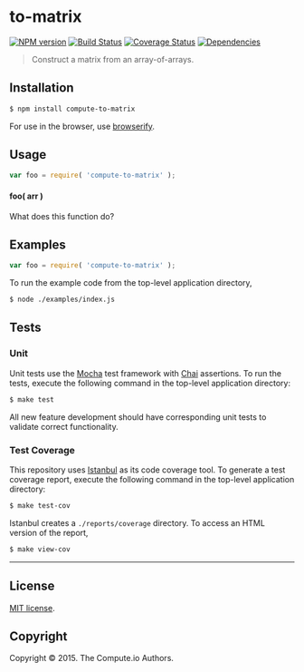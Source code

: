 to-matrix
===
[![NPM version][npm-image]][npm-url] [![Build Status][travis-image]][travis-url] [![Coverage Status][coveralls-image]][coveralls-url] [![Dependencies][dependencies-image]][dependencies-url]

> Construct a matrix from an array-of-arrays.


## Installation

``` bash
$ npm install compute-to-matrix
```

For use in the browser, use [browserify](https://github.com/substack/node-browserify).


## Usage

``` javascript
var foo = require( 'compute-to-matrix' );
```

#### foo( arr )

What does this function do?


## Examples

``` javascript
var foo = require( 'compute-to-matrix' );
```

To run the example code from the top-level application directory,

``` bash
$ node ./examples/index.js
```


## Tests

### Unit

Unit tests use the [Mocha](http://mochajs.org/) test framework with [Chai](http://chaijs.com) assertions. To run the tests, execute the following command in the top-level application directory:

``` bash
$ make test
```

All new feature development should have corresponding unit tests to validate correct functionality.


### Test Coverage

This repository uses [Istanbul](https://github.com/gotwarlost/istanbul) as its code coverage tool. To generate a test coverage report, execute the following command in the top-level application directory:

``` bash
$ make test-cov
```

Istanbul creates a `./reports/coverage` directory. To access an HTML version of the report,

``` bash
$ make view-cov
```


---
## License

[MIT license](http://opensource.org/licenses/MIT).


## Copyright

Copyright &copy; 2015. The Compute.io Authors.


[npm-image]: http://img.shields.io/npm/v/compute-to-matrix.svg
[npm-url]: https://npmjs.org/package/compute-to-matrix

[travis-image]: http://img.shields.io/travis/compute-io/to-matrix/master.svg
[travis-url]: https://travis-ci.org/compute-io/to-matrix

[coveralls-image]: https://img.shields.io/coveralls/compute-io/to-matrix/master.svg
[coveralls-url]: https://coveralls.io/r/compute-io/to-matrix?branch=master

[dependencies-image]: http://img.shields.io/david/compute-io/to-matrix.svg
[dependencies-url]: https://david-dm.org/compute-io/to-matrix

[dev-dependencies-image]: http://img.shields.io/david/dev/compute-io/to-matrix.svg
[dev-dependencies-url]: https://david-dm.org/dev/compute-io/to-matrix

[github-issues-image]: http://img.shields.io/github/issues/compute-io/to-matrix.svg
[github-issues-url]: https://github.com/compute-io/to-matrix/issues

